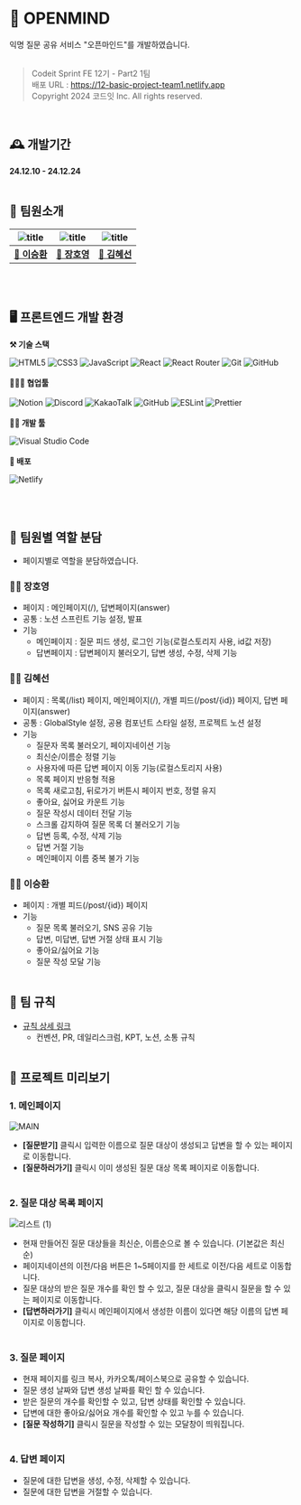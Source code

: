 # 🙋 OPENMIND
익명 질문 공유 서비스 "오픈마인드"를 개발하였습니다.
<br><br>

> Codeit Sprint FE 12기 - Part2 1팀<br>
배포 URL : https://12-basic-project-team1.netlify.app<br>
Copyright 2024 코드잇 Inc. All rights reserved.

<br>

## 🕰️ 개발기간
**24.12.10 - 24.12.24**
<br><br>

## 💫  팀원소개
|![title](https://avatars.githubusercontent.com/u/184628834?v=4)  | ![title](https://avatars.githubusercontent.com/u/82001503?v=4) | ![title](https://avatars.githubusercontent.com/u/184471517?v=4)  |
| --- | --- | --- |
| **<center>[🔗 이승환](https://github.com/mynameishwan)</center>** | **<center>[🔗 장호영](https://github.com/loin99)</center>** | **<center>[🔗 김혜선](https://github.com/llllliii88iiilllll)</center>** |

<br><br>

##  🖥️  프론트엔드 개발 환경

**⚒️  기술 스택**

![HTML5](https://img.shields.io/badge/html5-%23E34F26.svg?style=for-the-badge&logo=html5&logoColor=white) ![CSS3](https://img.shields.io/badge/css3-%231572B6.svg?style=for-the-badge&logo=css3&logoColor=white) ![JavaScript](https://img.shields.io/badge/javascript-%23323330.svg?style=for-the-badge&logo=javascript&logoColor=%23F7DF1E) ![React](https://img.shields.io/badge/react-%2320232a.svg?style=for-the-badge&logo=react&logoColor=%2361DAFB) ![React Router](https://img.shields.io/badge/React_Router-CA4245?style=for-the-badge&logo=react-router&logoColor=white) ![Git](https://img.shields.io/badge/git-%23F05033.svg?style=for-the-badge&logo=git&logoColor=white) ![GitHub](https://img.shields.io/badge/github-%23121011.svg?style=for-the-badge&logo=github&logoColor=white)
<br><br>
**🧑‍🤝‍🧑 협업툴**
<br><br>
![Notion](https://img.shields.io/badge/Notion-%23000000.svg?style=for-the-badge&logo=notion&logoColor=white) ![Discord](https://img.shields.io/badge/Discord-%235865F2.svg?style=for-the-badge&logo=discord&logoColor=white) ![KakaoTalk](https://img.shields.io/badge/kakaotalk-ffcd00.svg?style=for-the-badge&logo=kakaotalk&logoColor=000000) ![GitHub](https://img.shields.io/badge/github-%23121011.svg?style=for-the-badge&logo=github&logoColor=white) ![ESLint](https://img.shields.io/badge/ESLint-4B3263?style=for-the-badge&logo=eslint&logoColor=white) ![Prettier](https://img.shields.io/badge/prettier-%23F7B93E.svg?style=for-the-badge&logo=prettier&logoColor=black)
<br><br>
**🧑‍💻 개발 툴**

![Visual Studio Code](https://img.shields.io/badge/Visual%20Studio%20Code-0078d7.svg?style=for-the-badge&logo=visual-studio-code&logoColor=white) 
<br><br>
**🚀 배포**

![Netlify](https://img.shields.io/badge/netlify-%23000000.svg?style=for-the-badge&logo=netlify&logoColor=#00C7B7)

<br><br>

##  📍 팀원별 역할 분담
- 페이지별로 역할을 분담하였습니다.

### 👨‍💻 장호영
- 페이지 : 메인페이지(/), 답변페이지(answer)
- 공통 : 노션 스프린트 기능 설정, 발표 
- 기능
    - 메인페이지 : 질문 피드 생성, 로그인 기능(로컬스토리지 사용, id값 저장)
    - 답변페이지 : 답변페이지 불러오기, 답변 생성, 수정, 삭제 기능

### 👩‍💻 김혜선
- 페이지 : 목록(/list) 페이지, 메인페이지(/), 개별 피드(/post/{id}) 페이지, 답변 페이지(answer)
- 공통 : GlobalStyle 설정, 공용 컴포넌트 스타일 설정, 프로젝트 노션 설정
- 기능
  - 질문자 목록 불러오기, 페이지네이션 기능
  - 최신순/이름순 정렬 기능
   - 사용자에 따른 답변 페이지 이동 기능(로컬스토리지 사용)
  - 목록 페이지 반응형 적용
  - 목록 새로고침, 뒤로가기 버튼시 페이지 번호, 정렬 유지
  - 좋아요, 싫어요 카운트 기능
  - 질문 작성시 데이터 전달 기능
  - 스크롤 감지하여 질문 목록 더 불러오기 기능
  - 답변 등록, 수정, 삭제 기능
  - 답변 거절 기능
  - 메인페이지 이름 중복 불가 기능


### 🧑‍💻 이승환
- 페이지 : 개별 피드(/post/{id}) 페이지
- 기능
  - 질문 목록 불러오기, SNS 공유 기능
  - 답변, 미답변, 답변 거절 상태 표시 기능
  - 좋아요/싫어요 기능
  - 질문 작성 모달 기능
<br><br>
## 🏁 팀 규칙
- [규칙 상세 링크](https://buly.kr/15NvmwC)  
    - 컨벤션, PR, 데일리스크럼, KPT, 노션, 소통 규칙
<br><br>

## 👀  프로젝트 미리보기
### 1. 메인페이지
![MAIN](https://github.com/user-attachments/assets/7e9251c7-076b-46fb-823c-1fd9ca16f3bb)
-  **[질문받기]** 클릭시 입력한 이름으로 질문 대상이 생성되고 답변을 할 수 있는 페이지로 이동합니다.
- **[질문하러가기]** 클릭시 이미 생성된 질문 대상 목록 페이지로 이동합니다.
<br><br>


### 2. 질문 대상 목록 페이지
![리스트 (1)](https://github.com/user-attachments/assets/fdde23dd-91af-41ad-aae4-6b7d86ffc408)
- 현재 만들어진 질문 대상들을 최신순, 이름순으로 볼 수 있습니다. (기본값은 최신순)
- 페이지네이션의 이전/다음 버튼은 1~5페이지를 한 세트로 이전/다음 세트로 이동합니다.
- 질문 대상의 받은 질문 개수를 확인 할 수 있고, 질문 대상을 클릭시 질문을 할 수 있는 페이지로 이동합니다.
- **[답변하러가기]** 클릭시 메인페이지에서 생성한 이름이 있다면 해당 이름의 답변 페이지로 이동합니다.
<br><br>


### 3. 질문 페이지

- 현재 페이지를 링크 복사, 카카오톡/페이스북으로 공유할 수 있습니다.
- 질문 생성 날짜와 답변 생성 날짜를 확인 할 수 있습니다.
- 받은 질문의 개수를 확인할 수 있고, 답변 상태를 확인할 수 있습니다.
- 답변에 대한 좋아요/싫어요 개수를 확인할 수 있고 누를 수 있습니다.
- **[질문 작성하기]** 클릭시 질문을 작성할 수 있는 모달창이 띄워집니다.
<br><br>


### 4. 답변 페이지

- 질문에 대한 답변을 생성, 수정, 삭제할 수 있습니다.
- 질문에 대한 답변을 거절할 수 있습니다.
<br><br>

